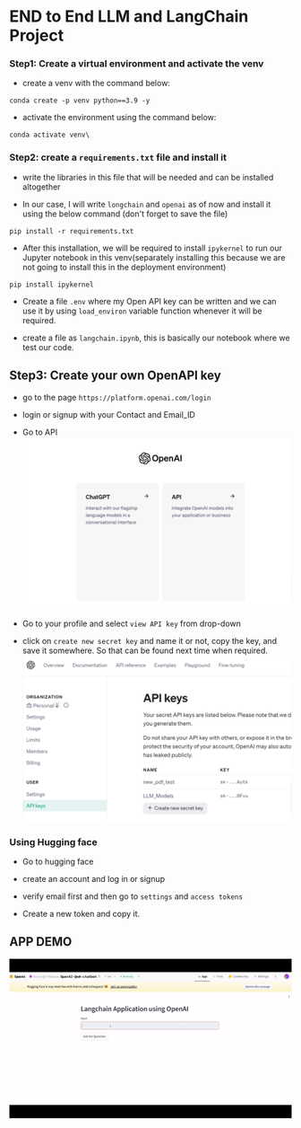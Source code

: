 # END to End LLM and LangChain Project

### Step1: Create a virtual environment and activate the venv

- create a venv with the command below:

```
conda create -p venv python==3.9 -y
```

- activate the environment using the command below:

```
conda activate venv\
```

### Step2: create a `requirements.txt` file and install it

- write the libraries in this file that will be needed and can be installed altogether

- In our case, I will write `longchain` and `openai` as of now and install it using the below command (don't forget to save the file)

```
pip install -r requirements.txt
```

- After this installation, we will be required to install `ipykernel` to run our Jupyter notebook in this venv(separately installing this because we are not going to install this in the deployment environment)

```
pip install ipykernel
```

- Create a file `.env` where my Open API key can be written and we can use it by using `load_environ` variable function
whenever it will be required.

- create a file as `langchain.ipynb`, this is basically our notebook where we test our code.

## Step3: Create your own OpenAPI key

- go to the page `https://platform.openai.com/login`
- login or signup with your Contact and Email_ID
- Go to API ![Alt text](doc_file/SelectAPI.png)

- Go to your profile and select `view API key` from drop-down
- click on `create new secret key` and name it or not, copy the key, and save it somewhere. So that can be found next time when required.
![Alt text](doc_file/create_key.png)

### Using Hugging face

- Go to hugging face

- create an account and log in or signup
- verify email first and then go to `settings` and `access tokens`
- Create a new token and copy it.

## APP DEMO
![Alt text](doc_file/app_run.gif)
